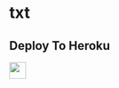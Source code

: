 # txt


## Deploy To Heroku

<a href="https://heroku.com/deploy?template=https://github.com/creator-boy/PyroNoobCodeX">
     <img height="30px" src="https://img.shields.io/badge/Deploy%20To%20Heroku-blueviolet?style=for-the-badge&logo=heroku">
  </a>
